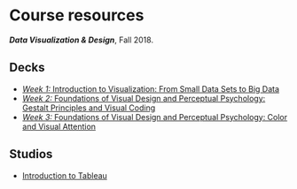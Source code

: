 # Course resources
***Data Visualization &amp; Design***, Fall 2018. 

## Decks
* [*Week 1:* Introduction to Visualization: From Small Data Sets to Big Data](https://github.com/emilyfuhrman/datavis_design/blob/master/2018_Fall/Decks/Week_01.pdf)
* [*Week 2:* Foundations of Visual Design and Perceptual Psychology: Gestalt Principles and Visual Coding](https://github.com/emilyfuhrman/datavis_design/blob/master/2018_Fall/Decks/Week_02.pdf)
* [*Week 3:* Foundations of Visual Design and Perceptual Psychology: Color and Visual Attention](https://github.com/emilyfuhrman/datavis_design/blob/master/2018_Fall/Decks/Week_03.pdf)

## Studios
* [Introduction to Tableau](https://github.com/emilyfuhrman/datavis_design/blob/master/2018_Fall/Studios/01_Introduction_to_Tableau.md)
